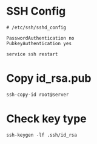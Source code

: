 # SSH Config
```
# /etc/ssh/sshd_config

PasswordAuthentication no
PubkeyAuthentication yes
```
```
service ssh restart
```
# Copy id_rsa.pub
```
ssh-copy-id root@server
```
# Check key type
```
ssh-keygen -lf .ssh/id_rsa
```
